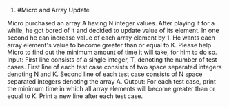 1. #Micro  and  Array  Update

Micro purchased an array A having N integer values. After playing it for a while, he got bored of it and decided to update value of its element. In one second he can increase value of each array element by 1. He wants each array element's value to become greater than or equal to K. Please help Micro to find out the minimum amount of time it will take, for him to do so.
Input:
First line consists of a single integer, T, denoting the number of test cases.
First line of each test case consists of two space separated integers denoting N and K.
Second line of each test case consists of N space separated integers denoting the array A.
Output:
For each test case, print the minimum time in which all array elements will become greater than or equal to K. Print a new line after each test case.
